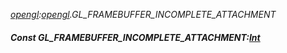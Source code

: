 _[opengl](../../modules/opengl/opengl-module.md):[opengl](../../modules/opengl/opengl-module.md).GL\_FRAMEBUFFER\_INCOMPLETE\_ATTACHMENT_
##### Const GL\_FRAMEBUFFER\_INCOMPLETE\_ATTACHMENT:[Int](../../modules/wonkey/wonkey-types-int.md)
